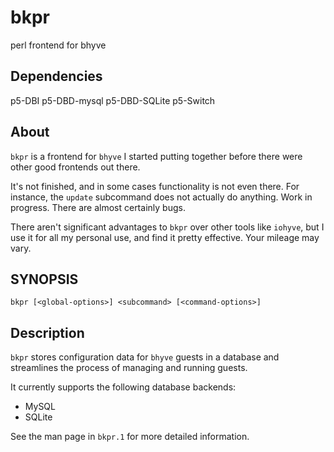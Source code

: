 # bkpr
perl frontend for bhyve

## Dependencies
p5-DBI
p5-DBD-mysql
p5-DBD-SQLite
p5-Switch

## About
`bkpr` is a frontend for `bhyve` I started putting together before there were other good frontends out there.

It's not finished, and in some cases functionality is not even there. For instance, the `update` subcommand
does not actually do anything. Work in progress. There are almost certainly bugs.

There aren't significant advantages to `bkpr` over other tools like `iohyve`, but I use it for all my personal
use, and find it pretty effective. Your mileage may vary.

## SYNOPSIS

`bkpr [<global-options>] <subcommand> [<command-options>]`

## Description

`bkpr` stores configuration data for `bhyve` guests in a database and streamlines the process of managing and running guests.

It currently supports the following database backends:
- MySQL
- SQLite

See the man page in `bkpr.1` for more detailed information.


